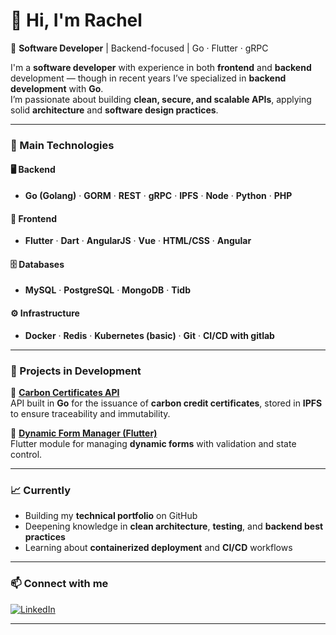 # 👋 Hi, I'm Rachel  

🌱 **Software Developer** | Backend-focused | Go · Flutter · gRPC  

I'm a **software developer** with experience in both **frontend** and **backend** development — though in recent years I’ve specialized in **backend development** with **Go**.  
I’m passionate about building **clean, secure, and scalable APIs**, applying solid **architecture** and **software design practices**.  

---

### 🧠 Main Technologies  

#### 🖥️ Backend  
- **Go (Golang)**  · **GORM** · **REST** · **gRPC** · **IPFS** · **Node** · **Python** · **PHP**

#### 🎨 Frontend  
- **Flutter** · **Dart** · **AngularJS** · **Vue** · **HTML/CSS** · **Angular**

#### 🗄️ Databases  
- **MySQL** · **PostgreSQL** · **MongoDB** · **Tidb**

#### ⚙️ Infrastructure  
- **Docker** · **Redis** · **Kubernetes (basic)** · **Git** · **CI/CD with gitlab**

---

### 🚀 Projects in Development  

🔹 [**Carbon Certificates API**](https://github.com/rachelJG/carbon-certificates-api)  
API built in **Go** for the issuance of **carbon credit certificates**, stored in **IPFS** to ensure traceability and immutability.  

🔹 [**Dynamic Form Manager (Flutter)**](https://github.com/rachelJG/dynamic-form-manager)  
Flutter module for managing **dynamic forms** with validation and state control.  

---

### 📈 Currently  
- Building my **technical portfolio** on GitHub  
- Deepening knowledge in **clean architecture**, **testing**, and **backend best practices**  
- Learning about **containerized deployment** and **CI/CD** workflows  

---

### 📫 Connect with me  

[![LinkedIn](https://img.shields.io/badge/LinkedIn-0077B5?style=for-the-badge&logo=linkedin&logoColor=white)](https://www.linkedin.com/in/raquel-garcia-80a11b21/)  

---

